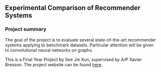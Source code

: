 ## Experimental Comparison of Recommender Systems

### Project summary
The goal of the project is to evaluate several state-of-the-art recommender systems applying to benchmark datasets. Particular attention will be given to convolutional neural networks on graphs.

This is a Final Year Project by See Jie Xun, supervised by A/P Xavier Bresson. The project website can be found [here](https://jiexunsee.github.io/graph-cnn-recommender-systems).
